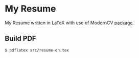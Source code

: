 # My Resume

My Resume written in LaTeX with use of ModernCV [package](https://www.ctan.org/pkg/moderncv).

## Build PDF

    $ pdflatex src/resume-en.tex

